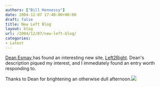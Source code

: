 ```yaml
---
authors: ["Bill Hennessy"]
date: 2004-12-07 17:48:00+00:00
draft: false
title: New Left Blog
layout: blog
url: /2004/12/07/new-left-blog/
categories:
- Latest
---
```


[Dean Esmay ](https://www.deanesmay.com/posts/1102438210.shtml)has found an interesting new site, [Left2Right](https://left2right.typepad.com/main/2004/12/liberators.html#comments).  Dean's description piqued my interest, and I immediately found an entry worth responding to.    
  
  
Thanks to Dean for brightening an otherwise dull afternoon.![](https://blog.billhennessy.com/aggbug.aspx?PostID=456)

